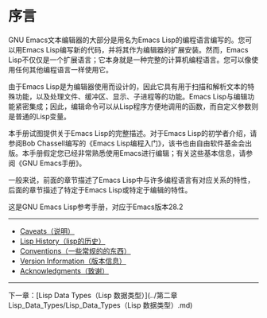 # 序言  
GNU Emacs文本编辑器的大部分是用名为Emacs Lisp的编程语言编写的。您可以用Emacs Lisp编写新的代码，并将其作为编辑器的扩展安装。然而，Emacs Lisp不仅仅是一个扩展语言；它本身就是一种完整的计算机编程语言。您可以像使用任何其他编程语言一样使用它。  

由于Emacs Lisp是为编辑器使用而设计的，因此它具有用于扫描和解析文本的特殊功能，以及处理文件、缓冲区、显示、子进程等的功能。Emacs Lisp与编辑功能紧密集成；因此，编辑命令可以从Lisp程序方便地调用的函数，而自定义参数则是普通的Lisp变量。  

本手册试图提供关于Emacs Lisp的完整描述。对于Emacs Lisp的初学者介绍，请参阅Bob Chassell编写的《Emacs Lisp编程入门》，该书也由自由软件基金会出版。本手册假定您已经非常熟悉使用Emacs进行编辑；有关这些基本信息，请参阅《GNU Emacs手册》。  

一般来说，前面的章节描述了Emacs Lisp中与许多编程语言有对应关系的特性，后面的章节描述了特定于Emacs Lisp或特定于编辑的特性。  

这是GNU Emacs Lisp参考手册，对应于Emacs版本28.2  
****************************************************************
- [Caveats（说明）](./1.1-Caveats（说明）.md)  
- [Lisp History（lisp的历史）](./1.2-Lisp_History（lisp的历史）.md)  
- [Conventions（一些常规的的东西）](./1.3-Conventions（一些常规的东西）.md)  
- [Version Information（版本信息）](./1.4-Version_Information（版本信息）.md)  
- [Acknowledgments（致谢）](./1.5-Acknowledgment（致谢）.md)  
****************************************************************
下一章：[Lisp Data Types（Lisp 数据类型）](../第二章Lisp_Data_Types/Lisp_Data_Types（Lisp 数据类型）.md)
